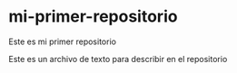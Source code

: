 # mi-primer-repositorio
Este es mi primer repositorio 

Este es un archivo de texto para describir en el repositorio 
